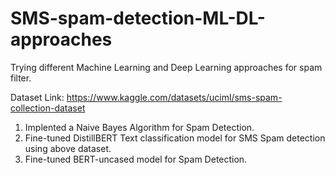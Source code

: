 # SMS-spam-detection-ML-DL-approaches
Trying different Machine Learning and Deep Learning approaches for spam filter.

Dataset Link: https://www.kaggle.com/datasets/uciml/sms-spam-collection-dataset

1. Implented a Naive Bayes Algorithm for Spam Detection.
2. Fine-tuned DistillBERT Text classification model for SMS Spam detection using above dataset.
3. Fine-tuned BERT-uncased model for Spam Detection.
